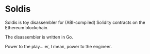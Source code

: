 # Soldis

Soldis is toy disassembler for (ABI-compiled) Solidity contracts on the Ethereum blockchain.

The disassembler is written in Go.

Power to the play... er, I mean, power to the engineer.

